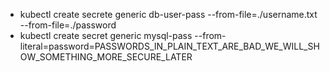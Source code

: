 - kubectl create secrete generic db-user-pass --from-file=./username.txt --from-file=./password
- kubectl create secret generic mysql-pass --from-literal=password=PASSWORDS_IN_PLAIN_TEXT_ARE_BAD_WE_WILL_SHOW_SOMETHING_MORE_SECURE_LATER
